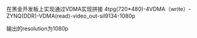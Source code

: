 在黑金开发板上实现通过VDMA实现拼接
4tpg(720*480)-4VDMA（write）-ZYNQ(DDR)-VDMA(read)-video_out-sil9134-1080p

输出的resolution为1080p
